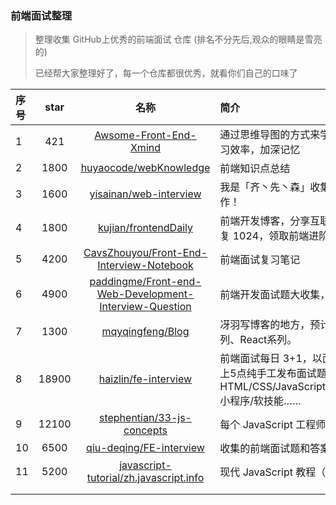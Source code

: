 ### 前端面试整理

>  整理收集 GitHub上优秀的前端面试 仓库 (排名不分先后,观众的眼睛是雪亮的) 
>
>  已经帮大家整理好了，每一个仓库都很优秀，就看你们自己的口味了



| 序号 | star  |                             名称                             | 简介                                                         |
| :--- | :---: | :----------------------------------------------------------: | :----------------------------------------------------------- |
| 1    |  421  | [Awsome-Front-End-Xmind ](https://github.com/bailinlin/Awsome-Front-End-Xmind) | 通过思维导图的方式来学习前端，将思维形象化，串联知识点，系统学习前端知识，提高学习效率，加深记忆 |
| 2    | 1800  | [huyaocode/webKnowledge ](https://github.com/huyaocode/webKnowledge) | 前端知识点总结                                               |
| 3    | 1600  | [yisainan/web-interview ](https://github.com/yisainan/web-interview) | 我是「齐丶先丶森」收集整理全网面试题及面试技巧，旨在帮助前端工程师们找到一份好工作！ |
| 4    | 1800  | [kujian/frontendDaily](https://github.com/kujian/frontendDaily) | 前端开发博客，分享互联网最精彩的前端技术，欢迎关注我微信公众号：前端开发博客，回复 1024，领取前端进阶资料包，回复 加群，与大神一起交流学习。 |
| 5    | 4200  | [CavsZhouyou/Front-End-Interview-Notebook ](https://github.com/CavsZhouyou/Front-End-Interview-Notebook) | 前端面试复习笔记                                             |
| 6    | 4900  | [paddingme/Front-end-Web-Development-Interview-Question](https://github.com/paddingme/Front-end-Web-Development-Interview-Question) | 前端开发面试题大收集，前端面试集锦                           |
| 7    | 1300  |   [mqyqingfeng/Blog](https://github.com/mqyqingfeng/Blog)    | 冴羽写博客的地方，预计写四个系列：JavaScript深入系列、JavaScript专题系列、ES6系列、React系列。 |
| 8    | 18900 | [haizlin/fe-interview](https://github.com/haizlin/fe-interview) | 前端面试每日 3+1，以面试题来驱动学习，提倡每日学习与思考，每天进步一点！每天早上5点纯手工发布面试题（死磕自己，愉悦大家），4000+道前端面试题全面覆盖，HTML/CSS/JavaScript/Vue/React/Nodejs/TypeScript/ECMAScritpt/Webpack/Jquery/小程序/软技能…… |
| 9    | 12100 | [stephentian/33-js-concepts](https://github.com/stephentian/33-js-concepts) | 每个 JavaScript 工程师都应懂的33个概念                       |
| 10   | 6500  | [qiu-deqing/FE-interview](https://github.com/qiu-deqing/FE-interview) | 收集的前端面试题和答案                                       |
| 11   | 5200  | [javascript-tutorial/zh.javascript.info](https://github.com/javascript-tutorial/zh.javascript.info) | 现代 JavaScript 教程（The Modern JavaScript Tutorial）  网址： [现代 JavaScript 教程](https://zh.javascript.info/) |
|      |       |                                                              |                                                              |
|      |       |                                                              |                                                              |



